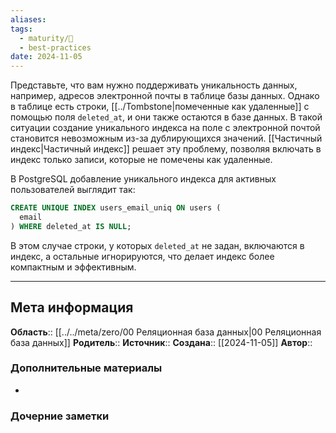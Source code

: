 ```yaml
---
aliases: 
tags:
  - maturity/🌱
  - best-practices
date: 2024-11-05
---
```

Представьте, что вам нужно поддерживать уникальность данных, например, адресов электронной почты в таблице базы данных. Однако в таблице есть строки, [[../Tombstone|помеченные как удаленные]] с помощью поля `deleted_at`, и они также остаются в базе данных. В такой ситуации создание уникального индекса на поле с электронной почтой становится невозможным из-за дублирующихся значений. [[Частичный индекс|Частичный индекс]] решает эту проблему, позволяя включать в индекс только записи, которые не помечены как удаленные.

В PostgreSQL добавление уникального индекса для активных пользователей выглядит так:
```sql
CREATE UNIQUE INDEX users_email_uniq ON users (
  email
) WHERE deleted_at IS NULL;
```

В этом случае строки, у которых `deleted_at` не задан, включаются в индекс, а остальные игнорируются, что делает индекс более компактным и эффективным.
***
## Мета информация
**Область**:: [[../../meta/zero/00 Реляционная база данных|00 Реляционная база данных]]
**Родитель**:: 
**Источник**:: 
**Создана**:: [[2024-11-05]]
**Автор**:: 
### Дополнительные материалы
- 

### Дочерние заметки
<!-- QueryToSerialize: LIST FROM [[]] WHERE contains(Родитель, this.file.link) or contains(parents, this.file.link) -->

